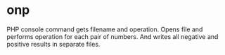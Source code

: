 # onp
PHP console command gets filename and operation. Opens file and performs operation for each pair of numbers. And writes all negative and positive results in separate files.
